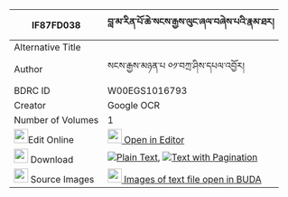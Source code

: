 |IF87FD038|བླ་མ་རིན་པོ་ཆེ་སངས་རྒྱས་ལུང་ཞལ་བཞེས་པའི་རྣམ་ཐར། 
| --- | --- 
|Alternative Title |
|Author| སངས་རྒྱས་མཉན་པ ༠༡་བཀྲ་ཤིས་དཔལ་འབྱོར།
|BDRC ID | W00EGS1016793
|Creator | Google OCR
|Number of Volumes| 1
|<img width="25" src="https://img.icons8.com/color/25/000000/edit-property.png">Edit Online| [<img width="25" src="https://avatars.githubusercontent.com/u/45091458?s=200&v=4"> Open in Editor](http://editor.openpecha.org/IF87FD038)
|<img width="25" src="https://img.icons8.com/fluent/48/000000/download-2.png"/>  Download | [![](https://img.icons8.com/color/20/000000/txt.png)Plain Text](https://github.com/Openpecha/IF87FD038/releases/download/v1/lama_rinpoche_sangye_lung_shya_plain_IF87FD038.zip), [![](https://img.icons8.com/color/20/000000/txt.png)Text with Pagination](https://github.com/Openpecha/IF87FD038/releases/download/v1/lama_rinpoche_sangye_lung_shya_pages_IF87FD038.zip)
|<img width="25" src="https://img.icons8.com/plasticine/100/000000/pictures-folder.png"/>  Source Images | [<img width="25" src="https://library.bdrc.io/icons/BUDA-small.svg"> Images of text file open in BUDA](https://library.bdrc.io/show/bdr:W00EGS1016793)